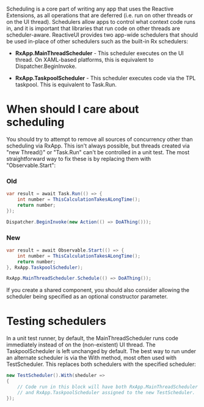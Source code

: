 Scheduling is a core part of writing any app that uses the Reactive Extensions, as all operations that are deferred (i.e. run on other threads or on the UI thread). Schedulers allow apps to control what context code runs in, and it is important that libraries that run code on other threads are scheduler-aware. ReactiveUI provides two app-wide schedulers that should be used in-place of other schedulers such as the built-in Rx schedulers:

* **RxApp.MainThreadScheduler** - This scheduler executes on the UI thread. On XAML-based platforms, this is equivalent to Dispatcher.BeginInvoke.

* **RxApp.TaskpoolScheduler** - This scheduler executes code via the TPL taskpool. This is equivalent to Task.Run.

# When should I care about scheduling

You should try to attempt to remove all sources of concurrency other than scheduling via RxApp. This isn't always possible, but threads created via "new Thread()" or "Task.Run" can't be controlled in a unit test. The most straightforward way to fix these is by replacing them with "Observable.Start":

### Old

```csharp
var result = await Task.Run(() => {
    int number = ThisCalculationTakesALongTime();
    return number;
});

Dispatcher.BeginInvoke(new Action(() => DoAThing()));
```

### New

```csharp
var result = await Observable.Start(() => {
    int number = ThisCalculationTakesALongTime();
    return number;
}, RxApp.TaskpoolScheduler);

RxApp.MainThreadScheduler.Schedule(() => DoAThing());
```

If you create a shared component, you should also consider allowing the scheduler being specified as an optional constructor parameter.

# Testing schedulers

In a unit test runner, by default, the MainThreadScheduler runs code immediately instead of on the (non-existent) UI thread. The TaskpoolScheduler is left unchanged by default. The best way to run under an alternate scheduler is via the With method, most often used with TestScheduler. This replaces both schedulers with the specified scheduler:

```csharp
new TestScheduler().With(sheduler => 
{
    // Code run in this block will have both RxApp.MainThreadScheduler
    // and RxApp.TaskpoolScheduler assigned to the new TestScheduler.
});
```
